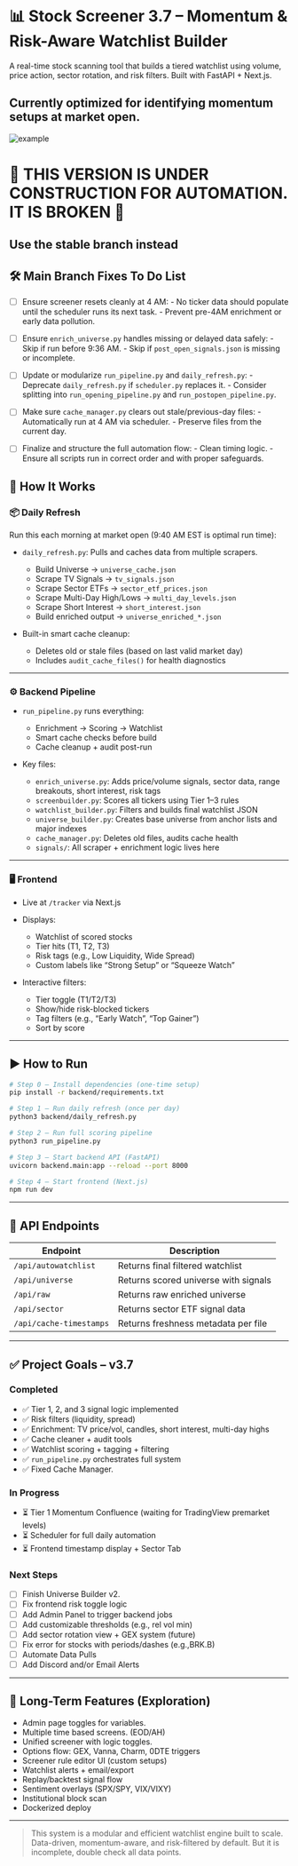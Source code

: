 # 📊 Stock Screener 3.7 – Momentum & Risk-Aware Watchlist Builder

A real-time stock scanning tool that builds a tiered watchlist using volume, price action, sector rotation, and risk filters. Built with FastAPI + Next.js.

Currently optimized for identifying momentum setups at market open.
---
![example](https://github.com/user-attachments/assets/97ff525c-fe60-4af3-8952-d913e9e46a75)

# 🚧 THIS VERSION IS UNDER CONSTRUCTION FOR AUTOMATION. IT IS BROKEN 🚧
## Use the stable branch instead

## 🛠️ Main Branch Fixes To Do List

- [ ] Ensure screener resets cleanly at 4 AM:
      - No ticker data should populate until the scheduler runs its next task.
      - Prevent pre-4AM enrichment or early data pollution.

- [ ] Ensure `enrich_universe.py` handles missing or delayed data safely:
      - Skip if run before 9:36 AM.
      - Skip if `post_open_signals.json` is missing or incomplete.

- [ ] Update or modularize `run_pipeline.py` and `daily_refresh.py`:
      - Deprecate `daily_refresh.py` if `scheduler.py` replaces it.
      - Consider splitting into `run_opening_pipeline.py` and `run_postopen_pipeline.py`.

- [ ] Make sure `cache_manager.py` clears out stale/previous-day files:
      - Automatically run at 4 AM via scheduler.
      - Preserve files from the current day.

- [ ] Finalize and structure the full automation flow:
      - Clean timing logic.
      - Ensure all scripts run in correct order and with proper safeguards.


## 🔧 How It Works

### 📦 Daily Refresh
Run this each morning at market open (9:40 AM EST is optimal run time):

- `daily_refresh.py`: Pulls and caches data from multiple scrapers.
  - Build Universe → `universe_cache.json`
  - Scrape TV Signals → `tv_signals.json`
  - Scrape Sector ETFs → `sector_etf_prices.json`
  - Scrape Multi-Day High/Lows → `multi_day_levels.json`
  - Scrape Short Interest → `short_interest.json`
  - Build enriched output → `universe_enriched_*.json`

- Built-in smart cache cleanup:
  - Deletes old or stale files (based on last valid market day)
  - Includes `audit_cache_files()` for health diagnostics

---

### ⚙️ Backend Pipeline

- `run_pipeline.py` runs everything:
  - Enrichment → Scoring → Watchlist
  - Smart cache checks before build
  - Cache cleanup + audit post-run

- Key files:
  - `enrich_universe.py`: Adds price/volume signals, sector data, range breakouts, short interest, risk tags
  - `screenbuilder.py`: Scores all tickers using Tier 1–3 rules
  - `watchlist_builder.py`: Filters and builds final watchlist JSON
  - `universe_builder.py`: Creates base universe from anchor lists and major indexes
  - `cache_manager.py`: Deletes old files, audits cache health
  - `signals/`: All scraper + enrichment logic lives here

---

### 🖥️ Frontend

- Live at `/tracker` via Next.js
- Displays:
  - Watchlist of scored stocks
  - Tier hits (T1, T2, T3)
  - Risk tags (e.g., Low Liquidity, Wide Spread)
  - Custom labels like “Strong Setup” or “Squeeze Watch”

- Interactive filters:
  - Tier toggle (T1/T2/T3)
  - Show/hide risk-blocked tickers
  - Tag filters (e.g., “Early Watch”, “Top Gainer”)
  - Sort by score

---

## ▶️ How to Run

```bash
# Step 0 — Install dependencies (one-time setup)
pip install -r backend/requirements.txt

# Step 1 — Run daily refresh (once per day)
python3 backend/daily_refresh.py

# Step 2 — Run full scoring pipeline
python3 run_pipeline.py

# Step 3 — Start backend API (FastAPI)
uvicorn backend.main:app --reload --port 8000

# Step 4 — Start frontend (Next.js)
npm run dev
```

---

## 📡 API Endpoints

| Endpoint                  | Description                        |
|--------------------------|------------------------------------|
| `/api/autowatchlist`     | Returns final filtered watchlist   |
| `/api/universe`          | Returns scored universe with signals |
| `/api/raw`               | Returns raw enriched universe      |
| `/api/sector`            | Returns sector ETF signal data     |
| `/api/cache-timestamps`  | Returns freshness metadata per file|

---

## ✅ Project Goals – v3.7

### Completed
- ✅ Tier 1, 2, and 3 signal logic implemented
- ✅ Risk filters (liquidity, spread)
- ✅ Enrichment: TV price/vol, candles, short interest, multi-day highs
- ✅ Cache cleaner + audit tools
- ✅ Watchlist scoring + tagging + filtering
- ✅ `run_pipeline.py` orchestrates full system
- ✅ Fixed Cache Manager.

### In Progress
- ⏳ Tier 1 Momentum Confluence (waiting for TradingView premarket levels)
- ⏳ Scheduler for full daily automation
- ⏳ Frontend timestamp display + Sector Tab

### Next Steps
- [ ] Finish Universe Builder v2.
- [ ] Fix frontend risk toggle logic
- [ ] Add Admin Panel to trigger backend jobs
- [ ] Add customizable thresholds (e.g., rel vol min)
- [ ] Add sector rotation view + GEX system (future)
- [ ] Fix error for stocks with periods/dashes (e.g.,BRK.B)
- [ ] Automate Data Pulls
- [ ] Add Discord and/or Email Alerts 

---

## 🧪 Long-Term Features (Exploration)
- Admin page toggles for variables.
- Multiple time based screens. (EOD/AH)
- Unified screener with logic toggles.
- Options flow: GEX, Vanna, Charm, 0DTE triggers
- Screener rule editor UI (custom setups)
- Watchlist alerts + email/export
- Replay/backtest signal flow
- Sentiment overlays (SPX/SPY, VIX/VIXY)
- Institutional block scan
- Dockerized deploy

---

> This system is a modular and efficient watchlist engine built to scale. Data-driven, momentum-aware, and risk-filtered by default. But it is incomplete, double check all data points.

